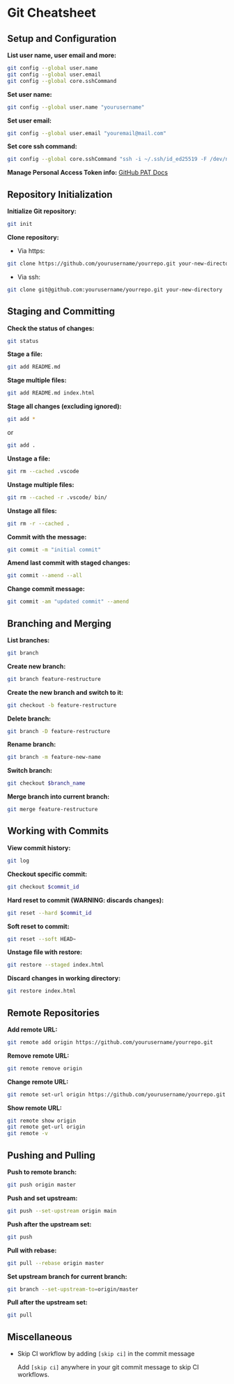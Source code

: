 # Git Cheatsheet

## Setup and Configuration

**List user name, user email and more:**

```bash
git config --global user.name
git config --global user.email
git config --global core.sshCommand
```

**Set user name:**

```bash
git config --global user.name "yourusername"
```

**Set user email:**

```bash
git config --global user.email "youremail@mail.com"
```

**Set core ssh command:**

```bash
git config --global core.sshCommand "ssh -i ~/.ssh/id_ed25519 -F /dev/null"
```

**Manage Personal Access Token info:**
[GitHub PAT Docs](https://docs.github.com/en/authentication/keeping-your-account-and-data-secure/managing-your-personal-access-tokens)

## Repository Initialization

**Initialize Git repository:**

```bash
git init
```

**Clone repository:**

- Via https:

```bash
git clone https://github.com/yourusername/yourrepo.git your-new-directory
```

- Via ssh:

```bash
git clone git@github.com:yourusername/yourrepo.git your-new-directory
```

## Staging and Committing

**Check the status of changes:**

```bash
git status
```

**Stage a file:**

```bash
git add README.md
```

**Stage multiple files:**

```bash
git add README.md index.html
```

**Stage all changes (excluding ignored):**

```bash
git add *
```

or

```bash
git add .
```

**Unstage a file:**

```bash
git rm --cached .vscode
```

**Unstage multiple files:**

```bash
git rm --cached -r .vscode/ bin/
```

**Unstage all files:**

```bash
git rm -r --cached .
```

**Commit with the message:**

```bash
git commit -m "initial commit"
```

**Amend last commit with staged changes:**

```bash
git commit --amend --all
```

**Change commit message:**

```bash
git commit -am "updated commit" --amend
```

## Branching and Merging

**List branches:**

```bash
git branch
```

**Create new branch:**

```bash
git branch feature-restructure
```

**Create the new branch and switch to it:**

```bash
git checkout -b feature-restructure
```

**Delete branch:**

```bash
git branch -D feature-restructure
```

**Rename branch:**

```bash
git branch -m feature-new-name
```

**Switch branch:**

```bash
git checkout $branch_name
```

**Merge branch into current branch:**

```bash
git merge feature-restructure
```

## Working with Commits

**View commit history:**

```bash
git log
```

**Checkout specific commit:**

```bash
git checkout $commit_id
```

**Hard reset to commit (WARNING: discards changes):**

```bash
git reset --hard $commit_id
```

**Soft reset to commit:**

```bash
git reset --soft HEAD~
```

**Unstage file with restore:**

```bash
git restore --staged index.html
```

**Discard changes in working directory:**

```bash
git restore index.html
```

## Remote Repositories

**Add remote URL:**

```bash
git remote add origin https://github.com/yourusername/yourrepo.git
```

**Remove remote URL:**

```bash
git remote remove origin
```

**Change remote URL:**

```bash
git remote set-url origin https://github.com/yourusername/yourrepo.git
```

**Show remote URL:**

```bash
git remote show origin
git remote get-url origin
git remote -v
```

## Pushing and Pulling

**Push to remote branch:**

```bash
git push origin master
```

**Push and set upstream:**

```bash
git push --set-upstream origin main
```

**Push after the upstream set:**

```bash
git push
```

**Pull with rebase:**

```bash
git pull --rebase origin master
```

**Set upstream branch for current branch:**

```bash
git branch --set-upstream-to=origin/master
```

**Pull after the upstream set:**

```bash
git pull
```

## Miscellaneous

- Skip CI workflow by adding `[skip ci]` in the commit message

  Add `[skip ci]` anywhere in your git commit message to skip CI workflows.

